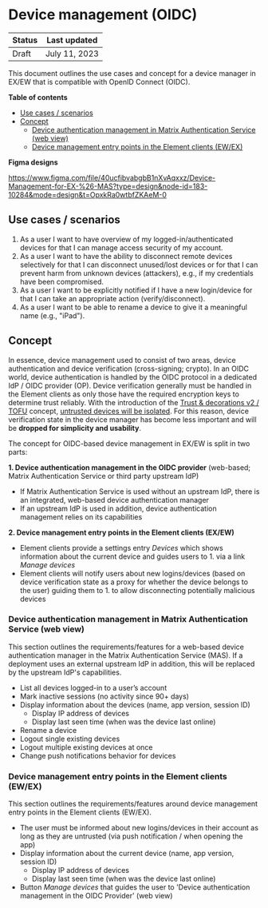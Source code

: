 # Device management (OIDC)

| Status | Last updated |
|--|--|
| Draft | July 11, 2023 |

This document outlines the use cases and concept for a device manager in EX/EW that is compatible with OpenID Connect (OIDC).

**Table of contents**

* [Use cases / scenarios](#use-cases--scenarios)
* [Concept](#concept)
  + [Device authentication management in Matrix Authentication Service (web view)](#device-authentication-management-in-matrix-authentication-service-web-view)
  + [Device management entry points in the Element clients (EW/EX)](#device-management-entry-points-in-the-element-clients-ewex)

**Figma designs**

https://www.figma.com/file/40ucfibvabgbB1nXvAqxxz/Device-Management-for-EX-%26-MAS?type=design&node-id=183-10284&mode=design&t=OpxkRa0wtbfZKAeM-0

## Use cases / scenarios

1. As a user I want to have overview of my logged-in/authenticated devices for that I can manage access security of my account.
2. As a user I want to have the ability to disconnect remote devices selectively for that I can disconnect unused/lost devices or for that I can prevent harm from unknown devices (attackers), e.g., if my credentials have been compromised.
3. As a user I want to be explicitly notified if I have a new login/device for that I can take an appropriate action (verify/disconnect).
4. As a user I want to be able to rename a device to give it a meaningful name (e.g., "iPad").

## Concept

In essence, device management used to consist of two areas, device authentication and device verification (cross-signing; crypto). In an OIDC world, device authentication is handled by the OIDC protocol in a dedicated IdP / OIDC provider (OP). Device verification generally must be handled in the Element clients as only those have the required encryption keys to determine trust reliably. With the introduction of the [Trust & decorations v2 / TOFU](https://github.com/vector-im/element-meta/blob/develop/docs/crypto/trust_v2.md) concept, [untrusted devices will be isolated](https://github.com/vector-im/element-meta/blob/develop/docs/crypto/trust_v2.md#behavior-for-untrusted-devices). For this reason, device verification state in the device manager has become less important and will be **dropped for simplicity and usability**.

The concept for OIDC-based device management in EX/EW is split in two parts:

**1. Device authentication management in the OIDC provider** (web-based; Matrix Authentication Service or third party upstream IdP)
  - If Matrix Authentication Service is used without an upstream IdP, there is an integrated, web-based device authentication manager
  - If an upstream IdP is used in addition, device authentication management relies on its capabilities

**2. Device management entry points in the Element clients (EX/EW)**
  - Element clients provide a settings entry _Devices_ which shows information about the current device and guides users to 1. via a link _Manage devices_
  - Element clients will notify users about new logins/devices (based on device verification state as a proxy for whether the device belongs to the user) guiding them to 1. to allow disconnecting potentially malicious devices

### Device authentication management in Matrix Authentication Service (web view)

This section outlines the requirements/features for a web-based device authentication manager in the Matrix Authentication Service (MAS). If a deployment uses an external upstream IdP in addition, this will be replaced by the upstream IdP's capabilities.

- List all devices logged-in to a user’s account
- Mark inactive sessions (no activity since 90+ days)
- Display information about the devices (name, app version, session ID)
	- Display IP address of devices
	- Display last seen time (when was the device last online)
- Rename a device
- Logout single existing devices
- Logout multiple existing devices at once
- Change push notifications behavior for devices

### Device management entry points in the Element clients (EW/EX)

This section outlines the requirements/features around device management entry points in the Element clients (EW/EX). 

- The user must be informed about new logins/devices in their account as long as they are untrusted  (via push notification / when opening the app)
- Display information about the current device (name, app version, session ID)
	- Display IP address of devices
	- Display last seen time (when was the device last online)
- Button _Manage devices_ that guides the user to 'Device authentication management in the OIDC Provider' (web view)
